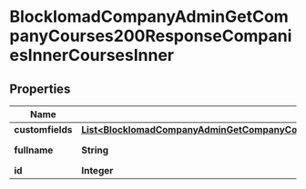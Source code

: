 

# BlockIomadCompanyAdminGetCompanyCourses200ResponseCompaniesInnerCoursesInner


## Properties

| Name | Type | Description | Notes |
|------------ | ------------- | ------------- | -------------|
|**customfields** | [**List&lt;BlockIomadCompanyAdminGetCompanyCourses200ResponseCompaniesInnerCoursesInnerCustomfieldsInner&gt;**](BlockIomadCompanyAdminGetCompanyCourses200ResponseCompaniesInnerCoursesInnerCustomfieldsInner.md) |  |  [optional] |
|**fullname** | **String** | Course full name |  [optional] |
|**id** | **Integer** | Course ID |  [optional] |



